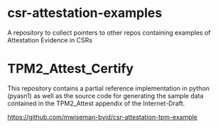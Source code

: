 # csr-attestation-examples
A repository to collect pointers to other repos containing examples of Attestation Evidence in CSRs


# TPM2_Attest_Certify

This repository contains a partial reference implementation in python (pyasn1) as well as the source code for generating the sample data contained in the TPM2_Attest appendix of the Internet-Draft.

https://github.com/mwiseman-byid/csr-attestation-tpm-example


